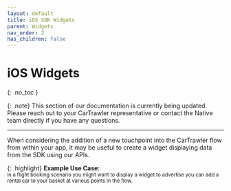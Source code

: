 ```yaml
---
layout: default
title: iOS SDK Widgets
parent: Widgets
nav_order: 2
has_children: false
---
```


# iOS Widgets
{: .no_toc }

{: .note}
This section of our documentation is currently being updated.
Please reach out to your CarTrawler representative or contact the Native team directly if you have any questions. 

---

When considering the addition of a new touchpoint into the CarTrawler flow from within your app, it may be useful to create a widget displaying data from the SDK using our APIs. 

{: .highlight}
<b>Example Use Case:</b> <br/>
<small>in a flight booking scenario you might want to display a widget to advertise you can add a rental car to your basket at various points in the flow.</small>